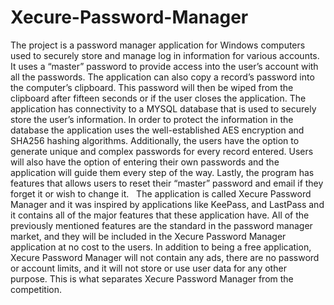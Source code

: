 # Xecure-Password-Manager

The project is a password manager application for Windows computers used to securely store and manage log in information for various accounts. It uses a “master” password to provide access into the user’s account with all the passwords. The application can also copy a record’s password into the computer’s clipboard. This password will then be wiped from the clipboard after fifteen seconds or if the user closes the application. The application has connectivity to a MYSQL database that is used to securely store the user’s information. In order to protect the information in the database the application uses the well-established AES encryption and SHA256 hashing algorithms. Additionally, the users have the option to generate unique and complex passwords for every record entered. Users will also have the option of entering their own passwords and the application will guide them every step of the way. Lastly, the program has features that allows users to reset their “master” password and email if they forget it or wish to change it. &nbsp;
The application is called Xecure Password Manager and it was inspired by applications like KeePass, and LastPass and it contains all of the major features that these application have. All of the previously mentioned features are the standard in the password manager market, and they will be included in the Xecure Password Manager application at no cost to the users. In addition to being a free application, Xecure Password Manager will not contain any ads, there are no password or account limits, and it will not store or use user data for any other purpose. This is what separates Xecure Password Manager from the competition.
